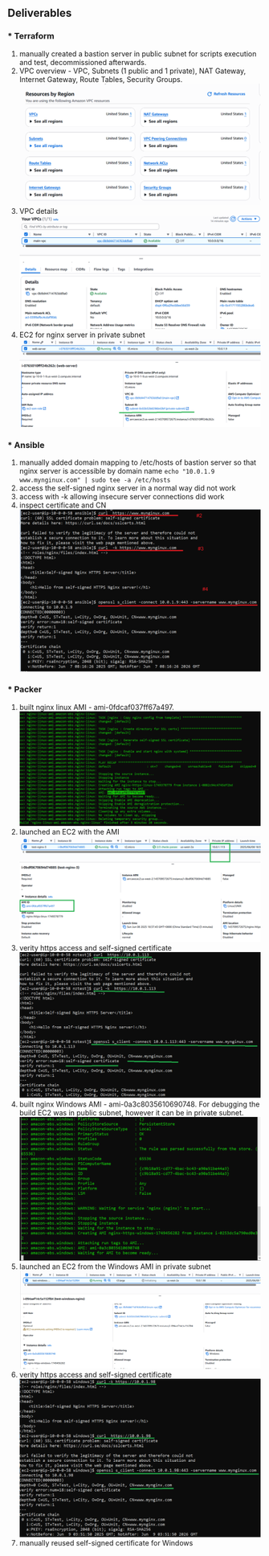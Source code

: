 ## Deliverables

### * Terraform

1. manually created a bastion server in public subnet for scripts execution and test, decommissioned afterwards.
2. VPC overview - VPC, Subnets (1 public and 1 private), NAT Gateway, Internet Gateway, Route Tables, Security Groups.
   ![1749288755123](screenshots/1749287909411.png)
3. VPC details
   ![1749287827327](screenshots/1749287827327.png)
4. EC2 for nginx server in private subnet
   ![1749458212239](screenshots/1749458212239.png)

### * Ansible

1. manually added domain mapping to /etc/hosts of bastion server so that nginx server is accessible by domain name
   `echo "10.0.1.9 www.mynginux.com" | sudo tee -a /etc/hosts`
2. access the self-signed nginx server in a normal way did not work
3. access with -k allowing insecure server connections did work
4. inspect certificate and CN
   ![1749289466928](screenshots/1749289466928.png)

### * Packer

1. built nginx linux AMI - ami-0fdcaf037ff67a497.
   ![1749379185953](screenshots/1749379185953.png)
2. launched an EC2 with the AMI
   ![1749379456374](screenshots/1749379456374.png)
3. verity https access and self-signed certificate
   ![1749379736420](screenshots/1749379736420.png)
4. built nginx Windows AMI - ami-0a3c8035610690748. For debugging the build EC2 was in public subnet, however it can be in private subnet.
   ![1749456826468](screenshots/1749456826468.png)
5. launched an EC2 from the Windows AMI in private subnet
   ![1749457135168](screenshots/1749457135168.png)
6. verity https access and self-signed certificate
   ![1749457684017](screenshots/1749457684017.png)
7. manually reused self-signed certificate for Windows